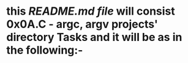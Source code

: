# this _README.md file_ will consist **0x0A.C - argc, argv projects'** directory Tasks and it will be as in the following:-

